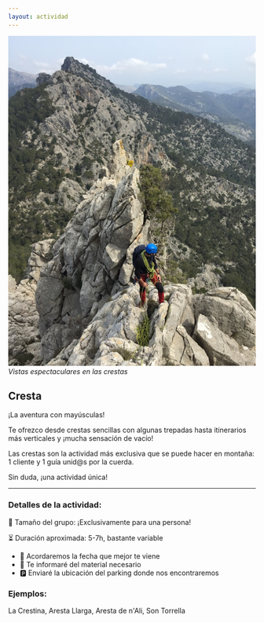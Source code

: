 ```yaml
---
layout: actividad
---
```


![Vistas espectaculares en las crestas](./../assets/img/cresta.jpg)
*Vistas espectaculares en las crestas*

## Cresta

¡La aventura con mayúsculas!

Te ofrezco desde crestas sencillas con algunas trepadas hasta itinerarios más verticales y ¡mucha sensación de vacío!

Las crestas son la actividad más exclusiva que se puede hacer en montaña: 1 cliente y 1 guía unid@s por la cuerda.

Sin duda, ¡una actividad única!

* * *

### Detalles de la actividad:<br>
👥 Tamaño del grupo: ¡Exclusivamente para una persona!

⏳ Duración aproximada: 5-7h, bastante variable

*	📅 Acordaremos la fecha que mejor te viene
*	🎒 Te informaré del material necesario
*	🅿️ Enviaré la ubicación del parking donde nos encontraremos

### Ejemplos:<br>
La Crestina, Aresta Llarga, Aresta de n'Ali, Son Torrella

